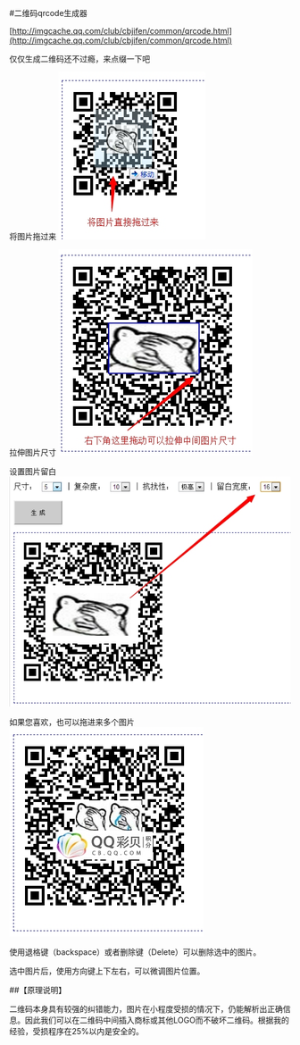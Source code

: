 #二维码qrcode生成器

[http://imgcache.qq.com/club/cbjifen/common/qrcode.html](http://imgcache.qq.com/club/cbjifen/common/qrcode.html)

仅仅生成二维码还不过瘾，来点缀一下吧

将图片拖过来
<img src="images/thread/1402197343_40.jpg" />

拉伸图片尺寸
<img src="images/thread/1402197443_65.jpg" />

设置图片留白
<img src="images/thread/1402197467_69.jpg" />

如果您喜欢，也可以拖进来多个图片
<img src="images/thread/1402198370_67.jpg" />

使用退格键（backspace）或者删除键（Delete）可以删除选中的图片。

选中图片后，使用方向键上下左右，可以微调图片位置。


##【原理说明】

二维码本身具有较强的纠错能力，图片在小程度受损的情况下，仍能解析出正确信息。因此我们可以在二维码中间插入商标或其他LOGO而不破坏二维码。根据我的经验，受损程序在25%以内是安全的。
